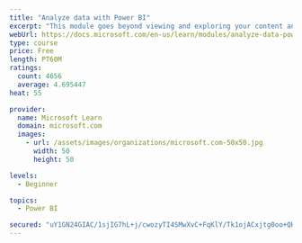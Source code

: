 ```yaml
---
title: "Analyze data with Power BI"
excerpt: "This module goes beyond viewing and exploring your content and explains how to interact with it by working with reports and dashboards to uncover and share new business insights."
webUrl: https://docs.microsoft.com/en-us/learn/modules/analyze-data-power-bi/
type: course
price: Free
length: PT60M
ratings:
  count: 4656
  average: 4.695447
heat: 55

provider:
  name: Microsoft Learn
  domain: microsoft.com
  images:
    - url: /assets/images/organizations/microsoft.com-50x50.jpg
      width: 50
      height: 50

levels:
  - Beginner

topics:
  - Power BI

secured: "uY1GN24GIAC/1sjIG7hL+j/cwozyTI4SMwXvC+FqKlY/Tk1ojACxjtg0oo+QHWQ7zBfsYp7qRZ+az5muCO0HXJLbUn3VUjMu6oPgtFGAk0v6yXQN15v29k1sKdYVq+mnP9CTjj0JzDK7UafBqXgQJX74Xb+9CELinS6X86jDp6GWG3Ghfexo2qGWza5GxGub3ghhT2kC24b1G+gJGHFwmqXBtSSGor3Dlh4Z50QUaONsmEywPx0/x1Sf12X22olWd0f+hMJYAUhvbmTAWOQm9QfjW1Oiads5+RtiXJBe+5pwux4gBhT6BDKAsxOW/H8shqEqjLDcD1lvZpSTmrKwaTUztmErRCcG1R+lolryIy87ZhzpajTsLCm5uhJqWgQ95XHnRFOLVCOlsIUhgV/9vSVe8eFUf0wnAGDCPp7WaBg=;U17zu6cySzBl3MNK1N4c2w=="
---
```


